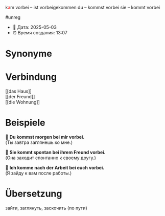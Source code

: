 k<span style="color:red">a</span>m vorbei – ist vorbeigekommen
du – kommst vorbei
sie – kommt vorbei

#unreg
- 📍 Дата: 2025-05-03
- ⏰ Время создания: 13:07
# Synonyme

# Verbindung 
[[das Haus]]  
[[der Freund]]  
[[die Wohnung]]
# Beispiele
🔹 **Du kommst morgen bei mir vorbei.**  
(Ты завтра заглянешь ко мне.)

🔹 **Sie kommt spontan bei ihrem Freund vorbei.**  
(Она заходит спонтанно к своему другу.)

🔹 **Ich komme nach der Arbeit bei euch vorbei.**  
(Я зайду к вам после работы.)
# Übersetzung
зайти, заглянуть, заскочить (по пути)